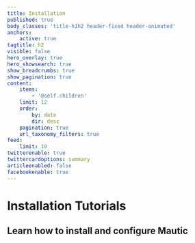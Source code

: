 ```yaml
---
title: Installation
published: true
body_classes: 'title-h1h2 header-fixed header-animated'
anchors:
    active: true
tagtitle: h2
visible: false
hero_overlay: true
hero_showsearch: true
show_breadcrumbs: true
show_pagination: true
content:
    items:
        - '@self.children'
    limit: 12
    order:
        by: date
        dir: desc
    pagination: true
    url_taxonomy_filters: true
feed:
    limit: 10
twitterenable: true
twittercardoptions: summary
articleenabled: false
facebookenable: true
---
```


# Installation Tutorials
## Learn how to install and configure Mautic